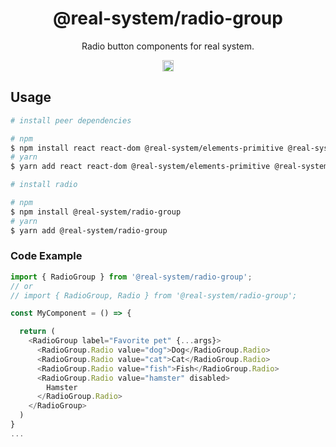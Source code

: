 <h1 align="center">@real-system/radio-group</h1>
<p align="center">Radio button components for real system.</p>
<p align="center">
<a href="https://www.npmjs.com/package/@real-system/radio-group"><img src="https://badgen.net/npm/v/@real-system/radio-group?label=&icon=npm&color=blue" alt="npm version" height="18"/></a>
</p>

## Usage

```bash
# install peer dependencies

# npm
$ npm install react react-dom @real-system/elements-primitive @real-system/flex @real-system/a11y-library @real-system/state-library @real-system/styled-library @real-system/utils-library @real-system/visually-hidden
# yarn
$ yarn add react react-dom @real-system/elements-primitive @real-system/flex @real-system/a11y-library @real-system/state-library @real-system/styled-library @real-system/utils-library @real-system/visually-hidden

# install radio

# npm
$ npm install @real-system/radio-group
# yarn
$ yarn add @real-system/radio-group
```

### Code Example

```typescript
import { RadioGroup } from '@real-system/radio-group';
// or
// import { RadioGroup, Radio } from '@real-system/radio-group';

const MyComponent = () => {

  return (
    <RadioGroup label="Favorite pet" {...args}>
      <RadioGroup.Radio value="dog">Dog</RadioGroup.Radio>
      <RadioGroup.Radio value="cat">Cat</RadioGroup.Radio>
      <RadioGroup.Radio value="fish">Fish</RadioGroup.Radio>
      <RadioGroup.Radio value="hamster" disabled>
        Hamster
      </RadioGroup.Radio>
    </RadioGroup>
  )
}
...

```
